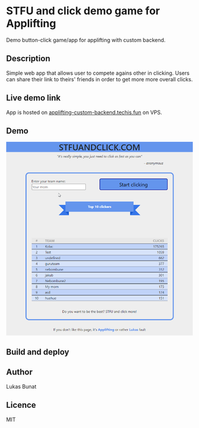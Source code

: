 # STFU and click demo game for Applifting
Demo button-click game/app for applifting with custom backend.

## Description
Simple web app that allows user to compete agains other in clicking. Users can share their link to theirs' friends in order to get more more overall clicks.

## Live demo link
App is hosted on  [applifting-custom-backend.techis.fun](http://applifting-custom-backend.techis.fun) on VPS.

## Demo
![app demo](demo.gif)

## Build and deploy

## Author
Lukas Bunat

## Licence
MIT